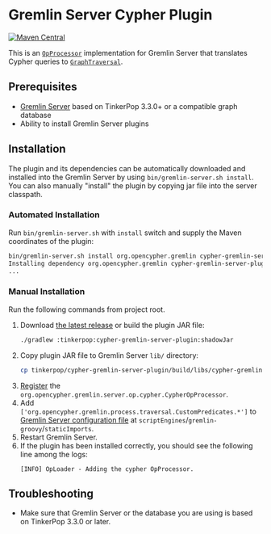 # Gremlin Server Cypher Plugin

[![Maven Central](https://maven-badges.herokuapp.com/maven-central/org.opencypher.gremlin/cypher-gremlin-server-plugin/badge.svg?style=shield)](https://maven-badges.herokuapp.com/maven-central/org.opencypher.gremlin/cypher-gremlin-server-plugin)

This is an [`OpProcessor`](https://tinkerpop.apache.org/docs/current/reference/#opprocessor-configurations) implementation for Gremlin Server that translates Cypher queries to [`GraphTraversal`](https://tinkerpop.apache.org/docs/current/reference/#traversal).

## Prerequisites

- [Gremlin Server](https://tinkerpop.apache.org/) based on TinkerPop 3.3.0+ or a compatible graph database  
- Ability to install Gremlin Server plugins

## Installation

The plugin and its dependencies can be automatically downloaded and installed into the Gremlin Server by using `bin/gremlin-server.sh install`. You can also manually "install" the plugin by copying jar file into the server classpath.

### Automated Installation

Run `bin/gremlin-server.sh` with `install` switch and supply the Maven coordinates of the plugin:
```sh
bin/gremlin-server.sh install org.opencypher.gremlin cypher-gremlin-server-plugin 0.9.1
Installing dependency org.opencypher.gremlin cypher-gremlin-server-plugin 0.9.1
...
```

### Manual Installation

Run the following commands from project root.

1. Download [the latest release](https://github.com/opencypher/cypher-for-gremlin/releases) or build the plugin JAR file:
   ```sh
   ./gradlew :tinkerpop:cypher-gremlin-server-plugin:shadowJar
   ```
1. Copy plugin JAR file to Gremlin Server `lib/` directory:
   ```sh
   cp tinkerpop/cypher-gremlin-server-plugin/build/libs/cypher-gremlin-server-plugin-*-all.jar /path/to/gremlin-server/lib/
   ```
1. [Register](https://tinkerpop.apache.org/docs/current/reference/#opprocessor-configurations) the `org.opencypher.gremlin.server.op.cypher.CypherOpProcessor`.
1. Add `['org.opencypher.gremlin.process.traversal.CustomPredicates.*']` to [Gremlin Server configuration file](https://tinkerpop.apache.org/docs/current/reference/#_configuring_2) at `scriptEngines`/`gremlin-groovy`/`staticImports`.
1. Restart Gremlin Server.
1. If the plugin has been installed correctly, you should see the following line among the logs:
   ```
   [INFO] OpLoader - Adding the cypher OpProcessor.
   ```

## Troubleshooting

- Make sure that Gremlin Server or the database you are using is based on TinkerPop 3.3.0 or later.
